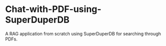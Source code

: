 # Chat-with-PDF-using-SuperDuperDB
A RAG application from scratch using SuperDuperDB for searching through PDFs.
